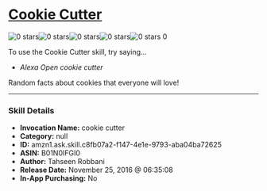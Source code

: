 # [Cookie Cutter](http://alexa.amazon.com/#skills/amzn1.ask.skill.c8fb07a2-f147-4e1e-9793-aba04ba72625)
![0 stars](../../images/ic_star_border_black_18dp_1x.png)![0 stars](../../images/ic_star_border_black_18dp_1x.png)![0 stars](../../images/ic_star_border_black_18dp_1x.png)![0 stars](../../images/ic_star_border_black_18dp_1x.png)![0 stars](../../images/ic_star_border_black_18dp_1x.png) 0

To use the Cookie Cutter skill, try saying...

* *Alexa Open cookie cutter*

Random facts about cookies that everyone will love!

***

### Skill Details

* **Invocation Name:** cookie cutter
* **Category:** null
* **ID:** amzn1.ask.skill.c8fb07a2-f147-4e1e-9793-aba04ba72625
* **ASIN:** B01N0IFGI0
* **Author:** Tahseen Robbani
* **Release Date:** November 25, 2016 @ 06:35:08
* **In-App Purchasing:** No
